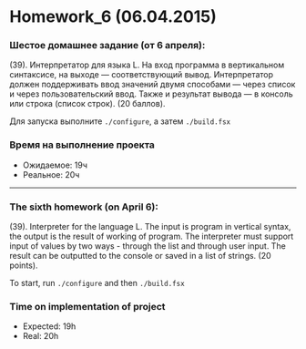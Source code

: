 ﻿Homework_6 (06.04.2015)
=======================

### Шестое домашнее задание (от 6 апреля):

(39). Интерпретатор для языка L. На вход программа в вертикальном синтаксисе, на выходе — соответствующий вывод. Интерпретатор должен поддерживать ввод значений двумя способами — через список и через пользовательский ввод. Также и результат вывода — в консоль или строка (список строк). (20 баллов).

Для запуска выполните `./configure`, а затем `./build.fsx`

### Время на выполнение проекта
* Ожидаемое: 19ч
* Реальное: 20ч

______________________________

### The sixth homework (on April 6):

(39). Interpreter for the language L. The input is program in vertical syntax, the output is the result of working of program. The interpreter must support input of values by two ways - through the list and through user input. The result can be outputted to the console or saved in a list of strings. (20 points).

To start, run `./configure` and then `./build.fsx`

### Time on implementation of project
* Expected: 19h
* Real: 20h